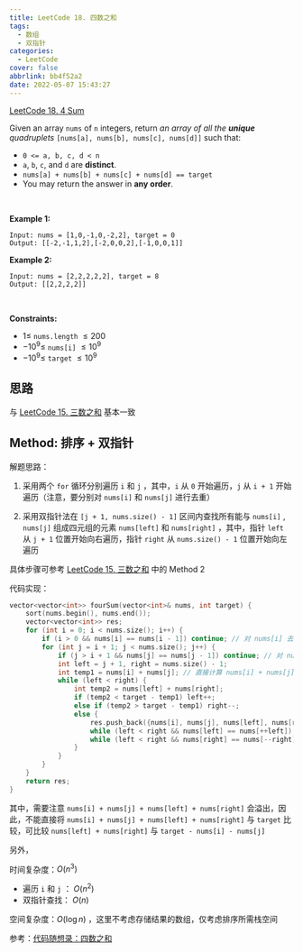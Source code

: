 ```yaml
---
title: LeetCode 18. 四数之和
tags:
  - 数组
  - 双指针
categories:
  - LeetCode
cover: false
abbrlink: bb4f52a2
date: 2022-05-07 15:43:27
---
```


[LeetCode 18. 4 Sum](https://leetcode-cn.com/problems/4sum/)

Given an array `nums` of `n` integers, return *an array of all the **unique** quadruplets* `[nums[a], nums[b], nums[c], nums[d]]` such that:

 - `0 <= a, b, c, d < n`
 - `a`, `b`, `c`, and `d` are **distinct**.
 - `nums[a] + nums[b] + nums[c] + nums[d] == target`
 - You may return the answer in **any order**.

 

**Example 1:**

    Input: nums = [1,0,-1,0,-2,2], target = 0
    Output: [[-2,-1,1,2],[-2,0,0,2],[-1,0,0,1]]

**Example 2:**

    Input: nums = [2,2,2,2,2], target = 8
    Output: [[2,2,2,2]]
 

**Constraints:**

 - $1 \le$ `nums.length` $\le 200$
 - $- 10^9 \le$ `nums[i]` $\le 10^9$
 - $- 10^9 \le$ `target` $\le 10^9$


## 思路

与 [LeetCode 15. 三数之和](https://jiankychen.github.io/posts/1b6e2437/) 基本一致

## Method: 排序 + 双指针

解题思路：

1. 采用两个 `for` 循环分别遍历 `i` 和 `j` ，其中，`i` 从 `0` 开始遍历，`j` 从 `i + 1` 开始遍历（注意，要分别对 `nums[i]` 和 `nums[j]` 进行去重）

2. 采用双指针法在 `[j + 1, nums.size() - 1]` 区间内查找所有能与 `nums[i]` , `nums[j]` 组成四元组的元素 `nums[left]` 和 `nums[right]` ，其中，指针 `left` 从 `j + 1` 位置开始向右遍历，指针 `right` 从 `nums.size() - 1` 位置开始向左遍历

具体步骤可参考 [LeetCode 15. 三数之和](https://jiankychen.github.io/posts/1b6e2437/) 中的 Method 2

代码实现：

```cpp
vector<vector<int>> fourSum(vector<int>& nums, int target) {
    sort(nums.begin(), nums.end());
    vector<vector<int>> res;
    for (int i = 0; i < nums.size(); i++) {
        if (i > 0 && nums[i] == nums[i - 1]) continue; // 对 nums[i] 去重
        for (int j = i + 1; j < nums.size(); j++) {
            if (j > i + 1 && nums[j] == nums[j - 1]) continue; // 对 nums[j] 去重
            int left = j + 1, right = nums.size() - 1;
            int temp1 = nums[i] + nums[j]; // 直接计算 nums[i] + nums[j] + nums[left] + nums[right] 会溢出
            while (left < right) {
                int temp2 = nums[left] + nums[right];
                if (temp2 < target - temp1) left++;
                else if (temp2 > target - temp1) right--;
                else {
                    res.push_back({nums[i], nums[j], nums[left], nums[right]});
                    while (left < right && nums[left] == nums[++left]); // 对 nums[left] 去重
                    while (left < right && nums[right] == nums[--right]); // 对 nums[right] 去重
                }
            }
        }
    }
    return res;
}
```

其中，需要注意 `nums[i] + nums[j] + nums[left] + nums[right]` 会溢出，因此，不能直接将 `nums[i] + nums[j] + nums[left] + nums[right]` 与 `target` 比较，可比较 `nums[left] + nums[right]` 与 `target - nums[i] - nums[j]`

另外，

时间复杂度：$O(n^3)$
 - 遍历 `i` 和 `j` ： $O(n^2)$
 - 双指针查找： $O(n)$

空间复杂度：$O(\log{n})$ ，这里不考虑存储结果的数组，仅考虑排序所需栈空间

参考：[代码随想录：四数之和](https://www.programmercarl.com/0018.%E5%9B%9B%E6%95%B0%E4%B9%8B%E5%92%8C.html)